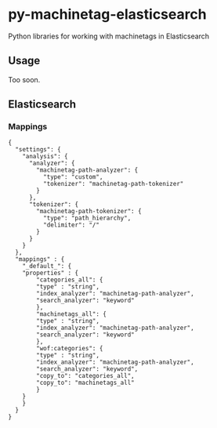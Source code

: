 # py-machinetag-elasticsearch

Python libraries for working with machinetags in Elasticsearch

## Usage

Too soon.

## Elasticsearch

### Mappings

```
{
  "settings": {
    "analysis": {
      "analyzer": {
        "machinetag-path-analyzer": {
          "type": "custom",
          "tokenizer": "machinetag-path-tokenizer"
        }
      },
      "tokenizer": {
        "machinetag-path-tokenizer": {
          "type": "path_hierarchy",
          "delimiter": "/"
        }
      }
    }
  },
  "mappings" : {
    "_default_": {
	"properties" : {
	    "categories_all": {
		"type" : "string",
		"index_analyzer": "machinetag-path-analyzer",
		"search_analyzer": "keyword"
	    },
	    "machinetags_all": {
		"type" : "string",
		"index_analyzer": "machinetag-path-analyzer",
		"search_analyzer": "keyword"
	    },
	    "wof:categories": {
		"type" : "string",
		"index_analyzer": "machinetag-path-analyzer",
		"search_analyzer": "keyword",
		"copy_to": "categories_all",
		"copy_to": "machinetags_all"
	    }
	}
    }
  }
}
```
